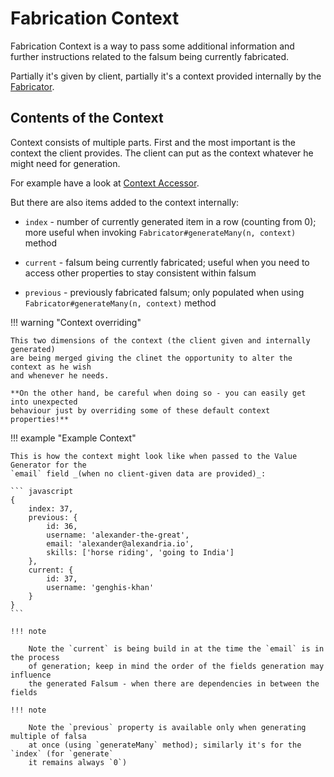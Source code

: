 # Fabrication Context

Fabrication Context is a way to pass some additional information and further instructions
related to the falsum being currently fabricated.

Partially it's given by client, partially it's a context provided internally by the
[Fabricator](./04_fabricator.md).

## Contents of the Context

Context consists of multiple parts. First and the most important is the context the
client provides. The client can put as the context whatever he might need for generation.

For example have a look at [Context Accessor](../Generators/07_contextuals.md#context-accessor).

But there are also items added to the context internally:

- `index` - number of currently generated item in a row (counting from 0); more useful
  when invoking `Fabricator#generateMany(n, context)` method

- `current` - falsum being currently fabricated; useful when you need to access
  other properties to stay consistent within falsum

- `previous` - previously fabricated falsum; only populated when using
  `Fabricator#generateMany(n, context)` method

!!! warning "Context overriding"

    This two dimensions of the context (the client given and internally generated)
    are being merged giving the clinet the opportunity to alter the context as he wish
    and whenever he needs.

    **On the other hand, be careful when doing so - you can easily get into unexpected
    behaviour just by overriding some of these default context properties!**

!!! example "Example Context"

    This is how the context might look like when passed to the Value Generator for the
    `email` field _(when no client-given data are provided)_:

    ``` javascript
    {
        index: 37,
        previous: {
            id: 36,
            username: 'alexander-the-great',
            email: 'alexander@alexandria.io',
            skills: ['horse riding', 'going to India']
        },
        current: {
            id: 37,
            username: 'genghis-khan'
        }
    }
    ```

    !!! note

        Note the `current` is being build in at the time the `email` is in the process
        of generation; keep in mind the order of the fields generation may influence
        the generated Falsum - when there are dependencies in between the fields

    !!! note

        Note the `previous` property is available only when generating multiple of falsa
        at once (using `generateMany` method); similarly it's for the `index` (for `generate`
        it remains always `0`)
